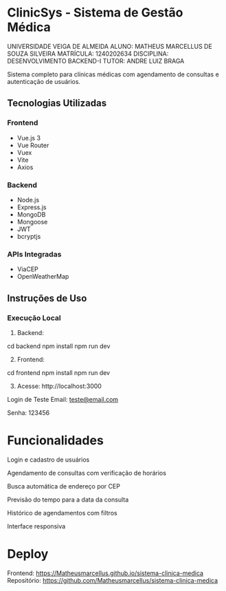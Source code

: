 # ClinicSys - Sistema de Gestão Médica
UNIVERSIDADE VEIGA DE ALMEIDA
ALUNO: MATHEUS MARCELLUS DE SOUZA SILVEIRA
MATRÍCULA: 1240202634
DISCIPLINA: DESENVOLVIMENTO BACKEND-I
TUTOR: ANDRE LUIZ BRAGA


Sistema completo para clínicas médicas com agendamento de consultas e autenticação de usuários.

## Tecnologias Utilizadas

### Frontend

- Vue.js 3
- Vue Router
- Vuex
- Vite
- Axios

### Backend

- Node.js
- Express.js
- MongoDB
- Mongoose
- JWT
- bcryptjs

### APIs Integradas

- ViaCEP
- OpenWeatherMap

## Instruções de Uso

### Execução Local

1. Backend:

cd backend
npm install
npm run dev

2. Frontend:

cd frontend
npm install
npm run dev

3. Acesse: http://localhost:3000

Login de Teste
Email: teste@email.com

Senha: 123456

# Funcionalidades

Login e cadastro de usuários

Agendamento de consultas com verificação de horários

Busca automática de endereço por CEP

Previsão do tempo para a data da consulta

Histórico de agendamentos com filtros

Interface responsiva

# Deploy

Frontend: https://Matheusmarcellus.github.io/sistema-clinica-medica
Repositório: https://github.com/Matheusmarcellus/sistema-clinica-medica
